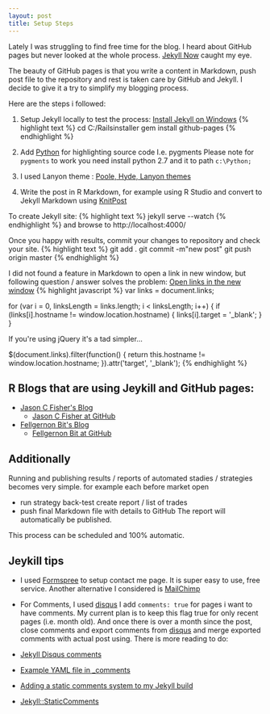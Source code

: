 ```yaml
---
layout: post
title: Setup Steps
---
```


Lately I was struggling to find free time for the blog. I heard about
GitHub pages but never looked at the whole process. 
[Jekyll Now](https://github.com/barryclark/jekyll-now) caught my eye. 

The beauty of GitHub pages is that you write a content in Markdown, push post file
 to the repository and rest is taken care by GitHub and Jekyll. 
 I decide to give it a try to simplify my blogging process.

Here are the steps i followed:
1. Setup Jekyll locally to test the process: [Install Jekyll on Windows](http://chrismeserole.com/coding/install-ruby-rails-jekyll-on-windows/)
{% highlight text %}
cd C:/Railsinstaller 
gem install github-pages
{% endhighlight %}

2. Add [Python](https://www.python.org/) for highlighting source code I.e. pygments
Please note for `pygments` to work you need install python 2.7 and it to path `c:\Python;`

3. I used Lanyon theme : [Poole, Hyde, Lanyon themes](http://getpoole.com/) 

4. Write the post in R Markdown, for example using R Studio and convert to Jekyll Markdown
using [KnitPost ](https://github.com/jfisher-usgs/jfisher-usgs.github.com/blob/master/Rmd/2012-07-03-knitr-jekyll.Rmd)

To create Jekyll site:
{% highlight text %}
jekyll serve --watch
{% endhighlight %}
and browse to http://localhost:4000/

Once you happy with results, commit your changes to repository and check your site.
{% highlight text %}
 git add .
 git commit -m"new post"
 git push origin master
{% endhighlight %}


I did not found a feature in Markdown to open a link in new window, but following question / answer solves the problem:
[Open links in the new window](http://stackoverflow.com/questions/4425198/markdown-target-blank)
{% highlight javascript %}
var links = document.links;

for (var i = 0, linksLength = links.length; i < linksLength; i++) {
   if (links[i].hostname != window.location.hostname) {
       links[i].target = '_blank';
   } 
}

If you're using jQuery it's a tad simpler...

$(document.links).filter(function() {
    return this.hostname != window.location.hostname;
}).attr('target', '_blank');
{% endhighlight %}
    

    
R Blogs that are using Jeykill and GitHub pages:
----
* [Jason C Fisher's Blog](http://jfisher-usgs.github.io/r/2012/07/03/knitr-jekyll/)
  - [Jason C Fisher at GitHub](https://github.com/jfisher-usgs/jfisher-usgs.github.com)
* [Fellgernon Bit's Blog](http://lcolladotor.github.io/2013/11/09/new-Fellgernon-Bit-setup-in-Github/)
  - [Fellgernon Bit at GitHub](https://github.com/lcolladotor/lcolladotor.github.com)


Additionally
----
Running and publishing results / reports of automated stadies / strategies
becomes very simple. for example each before market open


* run strategy back-test create report / list of trades
* push final Markdown file with details to GitHub
The report will automatically be published.

This process can be scheduled and 100% automatic.


Jeykill tips
---

* I used [Formspree](http://formspree.io/) to setup contact me page. It is super easy to use, free service.
Another alternative I considered is [MailChimp](http://kb.mailchimp.com/lists/signup-forms/add-a-signup-form-to-your-website)

* For Comments, I used [disqus](https://help.disqus.com/customer/portal/articles/472138-jekyll-installation-instructions)
I add `comments: true` for pages i want to have comments. My current plan is to keep this flag true for
only recent pages (i.e. month old). And once there is over a month since the post, close comments and
export comments from [disqus](https://help.disqus.com/customer/portal/articles/472149-comments-export) and
merge exported comments with actual post using. There is more reading to do: 

* [Jekyll Disqus comments](https://github.com/pathawks/jekyll-disqus-comments)
* [Example YAML file in _comments](https://github.com/mpalmer/jekyll-static-comments/issues/11)
* [Adding a static comments system to my Jekyll build](http://hawksworx.com/blog/adding-a-static-comments-system-to-my-jekyll-build/)
* [Jekyll::StaticComments](https://github.com/mpalmer/jekyll-static-comments/)

